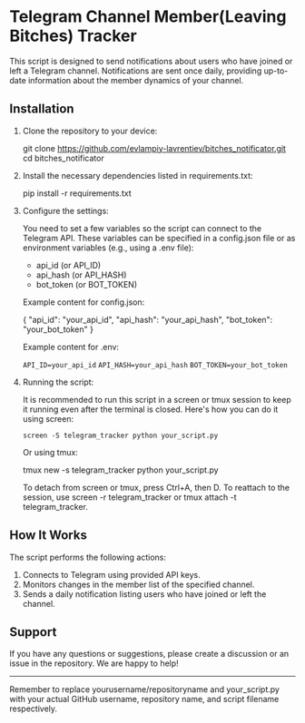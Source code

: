 # Telegram Channel Member(Leaving Bitches) Tracker

This script is designed to send notifications about users who have joined or left a Telegram channel. Notifications are sent once daily, providing up-to-date information about the member dynamics of your channel.

## Installation

1. Clone the repository to your device:
    
    git clone https://github.com/evlampiy-lavrentiev/bitches_notificator.git
    cd bitches_notificator
    
2. Install the necessary dependencies listed in requirements.txt:
    
    pip install -r requirements.txt
    
3. Configure the settings:

    You need to set a few variables so the script can connect to the Telegram API. These variables can be specified in a config.json file or as environment variables (e.g., using a .env file):

    - api_id (or API_ID)
    - api_hash (or API_HASH)
    - bot_token (or BOT_TOKEN)

    Example content for config.json:
    
    {
      "api_id": "your_api_id",
      "api_hash": "your_api_hash",
      "bot_token": "your_bot_token"
    }
    
    Example content for .env:
    

    `API_ID=your_api_id`
    `API_HASH=your_api_hash`
    `BOT_TOKEN=your_bot_token`

    
4. Running the script:

    It is recommended to run this script in a screen or tmux session to keep it running even after the terminal is closed. Here's how you can do it using screen:

    
    `screen -S telegram_tracker
    python your_script.py`
    
    Or using tmux:

    
    tmux new -s telegram_tracker
    python your_script.py
    
    To detach from screen or tmux, press Ctrl+A, then D. To reattach to the session, use screen -r telegram_tracker or tmux attach -t telegram_tracker.


## How It Works

The script performs the following actions:

1. Connects to Telegram using provided API keys.
2. Monitors changes in the member list of the specified channel.
3. Sends a daily notification listing users who have joined or left the channel.

## Support

If you have any questions or suggestions, please create a discussion or an issue in the repository. We are happy to help!

---

Remember to replace yourusername/repositoryname and your_script.py with your actual GitHub username, repository name, and script filename respectively.

